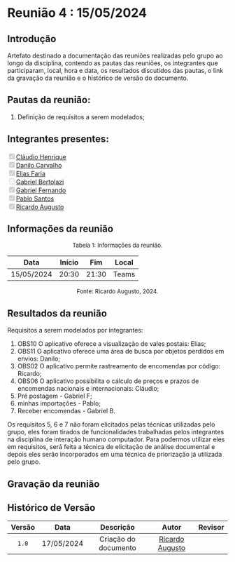 # Reunião 4 : 15/05/2024

## Introdução

Artefato destinado a documentação das reuniões realizadas pelo grupo ao longo da disciplina, contendo as pautas das reuniões, os integrantes que participaram, local, hora e data, os resultados discutidos das pautas, o link da gravação da reunião e o histórico de versão do documento. 

## Pautas da reunião:

1. Definição de requisitos a serem modelados;

## Integrantes presentes:

<label><input type="checkbox" checked disabled>[Cláudio Henrique][ClaudioGH]</label><br>
<label><input type="checkbox" checked disabled>[Danilo Carvalho][DaniloGH]</label><br>
<label><input type="checkbox" checked disabled>[Elias Faria][EliasGH]</label><br>
<label><input type="checkbox" disabled>[Gabriel Bertolazi][GabrielBGH]</label><br>
<label><input type="checkbox" checked disabled>[Gabriel Fernando][GabrielFGH]</label><br>
<label><input type="checkbox" checked disabled>[Pablo Santos][PabloGH]</label><br>
<label><input type="checkbox" checked disabled>[Ricardo Augusto][RicardoGH]</label><br>

## Informações da reunião

<font size="2" >
<p style="text-align: center"> Tabela 1: Informações da reunião. </p>
</font>
<center>
 
| Data | Início | Fim | Local |
|:-:|:-:|:-:|:-:|
| 15/05/2024 | 20:30 | 21:30 | Teams |

</center>
<font size="2" >
<p style="text-align: center"> Fonte: Ricardo Augusto, 2024. </p>
</font>

## Resultados da reunião

Requisitos a serem modelados por integrantes:
 
1. OBS10 O aplicativo oferece a visualização de vales postais: Elias;
2. OBS11 O aplicativo oferece uma área de busca por objetos perdidos em envios: Danilo;
3. OBS02 O aplicativo permite rastreamento de encomendas por código: Ricardo;
4. OBS06 O aplicativo possibilita o cálculo de preços e prazos de encomendas nacionais e internacionais: Cláudio;
5. Pré postagem - Gabriel F;
6. minhas importações - Pablo;
7. Receber encomendas - Gabriel B.

Os requisitos 5, 6 e 7 não foram elicitados pelas técnicas utilizadas pelo grupo, eles foram tirados de funcionalidades trabalhadas pelos integrantes na disciplina de interação humano computador. Para podermos utilizar eles em requisitos, será feita a técnica de elicitação de análise documental e depois eles serão incorporados em uma técnica de priorização já utilizada pelo grupo.

## Gravação da reunião



## Histórico de Versão

| Versão | Data | Descrição | Autor | Revisor
|:-:|:-:|:-:|:-:|:-:|
|`1.0`| 17/05/2024 | Criação do documento| [Ricardo Augusto][RicardoGH] |  |

[ClaudioGH]: https://github.com/claudiohsc
[DaniloGH]: https://github.com/Danilo-Carvalho-Antunes
[EliasGH]: https://github.com/EliasOliver21
[GabrielBGH]: https://github.com/Bertolazi
[GabrielFGH]: https://github.com/MMcLovin
[PabloGH]: https://github.com/pabloheika
[RicardoGH]: https://www.github.com/avmricardo
